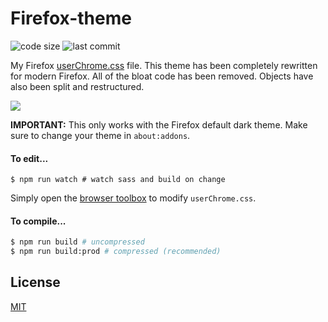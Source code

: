 # Firefox-theme

![code size](https://img.shields.io/github/languages/code-size/CyanPiano/Firefox-theme) ![last commit](https://img.shields.io/github/last-commit/CyanPiano/Firefox-theme)

My Firefox [userChrome.css](https://www.userchrome.org/) file. This theme has been completely rewritten for modern Firefox. All of the bloat code has been removed. Objects have also been split and restructured.

<img src="https://raw.githubusercontent.com/CyanPiano/Static-github/main/firefox-theme/firefox-rewrite.png" />

**IMPORTANT:** This only works with the Firefox default dark theme. Make sure to change your theme in `about:addons`.

#### To edit...

```
$ npm run watch # watch sass and build on change
```

Simply open the [browser toolbox](https://developer.mozilla.org/en-US/docs/Tools/Browser_Toolbox) to modify `userChrome.css`.

#### To compile...

```sh
$ npm run build # uncompressed
$ npm run build:prod # compressed (recommended)
```

## License

[MIT](LICENSE)
